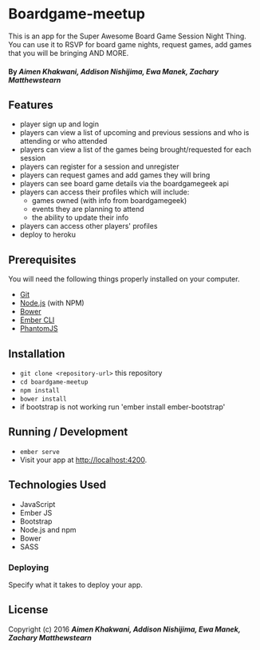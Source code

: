 # Boardgame-meetup

This is an app for the Super Awesome Board Game Session Night Thing. You can use it to RSVP for board game nights, request games, add games that you will be bringing AND MORE.

#### By **_Aimen Khakwani, Addison Nishijima, Ewa Manek, Zachary Matthewstearn_**

## Features

* player sign up and login
* players can view a list of upcoming and previous sessions and who is attending or who attended
* players can view a list of the games being brought/requested for each session
* players can register for a session and unregister
* players can request games and add games they will bring
* players can see board game details via the boardgamegeek api
* players can access their profiles which will include:
  * games owned (with info from boardgamegeek)
  * events they are planning to attend
  * the ability to update their info
* players can access other players' profiles
* deploy to heroku

## Prerequisites

You will need the following things properly installed on your computer.

* [Git](http://git-scm.com/)
* [Node.js](http://nodejs.org/) (with NPM)
* [Bower](http://bower.io/)
* [Ember CLI](http://ember-cli.com/)
* [PhantomJS](http://phantomjs.org/)

## Installation

* `git clone <repository-url>` this repository
* `cd boardgame-meetup`
* `npm install`
* `bower install`
* if bootstrap is not working run 'ember install ember-bootstrap'

## Running / Development

* `ember serve`
* Visit your app at [http://localhost:4200](http://localhost:4200).

## Technologies Used

* JavaScript
* Ember JS
* Bootstrap
* Node.js and npm
* Bower
* SASS

### Deploying

Specify what it takes to deploy your app.


## License

Copyright (c) 2016 **_Aimen Khakwani, Addison Nishijima, Ewa Manek, Zachary Matthewstearn_**
